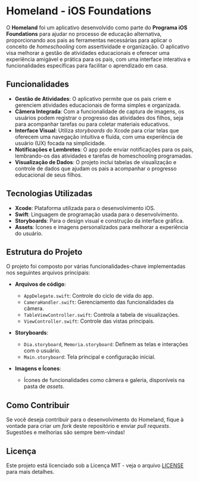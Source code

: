 # Homeland - iOS Foundations 

O **Homeland** foi um aplicativo desenvolvido como parte do **Programa iOS Foundations** para ajudar no processo de educação alternativa, proporcionando aos pais as ferramentas necessárias para aplicar o conceito de *homeschooling* com assertividade e organização. O aplicativo visa melhorar a gestão de atividades educacionais e oferecer uma experiência amigável e prática para os pais, com uma interface interativa e funcionalidades específicas para facilitar o aprendizado em casa.

## Funcionalidades

- **Gestão de Atividades**: O aplicativo permite que os pais criem e gerenciem atividades educacionais de forma simples e organizada.
- **Câmera Integrada**: Com a funcionalidade de captura de imagens, os usuários podem registrar o progresso das atividades dos filhos, seja para acompanhar tarefas ou para coletar materiais educativos.
- **Interface Visual**: Utiliza *storyboards* do Xcode para criar telas que oferecem uma navegação intuitiva e fluída, com uma experiência de usuário (UX) focada na simplicidade.
- **Notificações e Lembretes**: O app pode enviar notificações para os pais, lembrando-os das atividades e tarefas de homeschooling programadas.
- **Visualização de Dados**: O projeto inclui tabelas de visualização e controle de dados que ajudam os pais a acompanhar o progresso educacional de seus filhos.

## Tecnologias Utilizadas

- **Xcode**: Plataforma utilizada para o desenvolvimento iOS.
- **Swift**: Linguagem de programação usada para o desenvolvimento.
- **Storyboards**: Para o design visual e construção da interface gráfica.
- **Assets**: Ícones e imagens personalizados para melhorar a experiência do usuário.

## Estrutura do Projeto

O projeto foi composto por várias funcionalidades-chave implementadas nos seguintes arquivos principais:

- **Arquivos de código**:
  - `AppDelegate.swift`: Controle do ciclo de vida do app.
  - `CameraHandler.swift`: Gerenciamento das funcionalidades da câmera.
  - `TableViewController.swift`: Controla a tabela de visualizações.
  - `ViewController.swift`: Controle das vistas principais.
  
- **Storyboards**:
  - `Dia.storyboard`, `Memoria.storyboard`: Definem as telas e interações com o usuário.
  - `Main.storyboard`: Tela principal e configuração inicial.

- **Imagens e Ícones**:
  - Ícones de funcionalidades como câmera e galeria, disponíveis na pasta de *assets*.


## Como Contribuir

Se você deseja contribuir para o desenvolvimento do Homeland, fique à vontade para criar um *fork* deste repositório e enviar *pull requests*. Sugestões e melhorias são sempre bem-vindas!

## Licença

Este projeto está licenciado sob a Licença MIT - veja o arquivo [LICENSE](./LICENSE) para mais detalhes.
